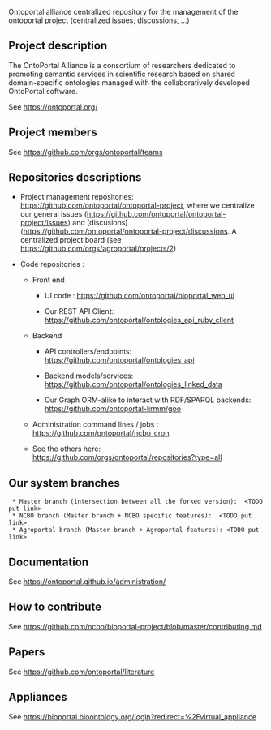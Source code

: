 Ontoportal alliance centralized repository for the management of the ontoportal project (centralized issues, discussions, ...)


## Project description

The OntoPortal Alliance is a consortium of researchers dedicated to promoting semantic services in scientific research based on shared domain-specific ontologies managed with the collaboratively developed OntoPortal software.

See https://ontoportal.org/

## Project members

See https://github.com/orgs/ontoportal/teams

## Repositories descriptions

* Project management repositories: https://github.com/ontoportal/ontoportal-project, where we centralize our general issues (https://github.com/ontoportal/ontoportal-project/issues) and [discusions](https://github.com/ontoportal/ontoportal-project/discussions. A centralized project board (see https://github.com/orgs/agroportal/projects/2)

* Code repositories :

   * Front end

     * UI code : https://github.com/ontoportal/bioportal_web_ui

     * Our REST API Client: https://github.com/ontoportal/ontologies_api_ruby_client

   * Backend

     * API controllers/endpoints: https://github.com/ontoportal/ontologies_api

     * Backend models/services: https://github.com/ontoportal/ontologies_linked_data

     * Our Graph ORM-alike to interact with RDF/SPARQL backends: https://github.com/ontoportal-lirmm/goo

   * Administration command lines / jobs : https://github.com/ontoportal/ncbo_cron
   * See the others here: https://github.com/orgs/ontoportal/repositories?type=all
## Our system branches
     * Master branch (intersection between all the forked version):  <TODO put link>
     * NCBO branch (Master branch + NCBO specific features):  <TODO put link>
     * Agroportal branch (Master branch + Agroportal features): <TODO put link>
     
## Documentation
See https://ontoportal.github.io/administration/

## How to contribute
See https://github.com/ncbo/bioportal-project/blob/master/contributing.md

## Papers
See https://github.com/ontoportal/literature

## Appliances
See https://bioportal.bioontology.org/login?redirect=%2Fvirtual_appliance    
